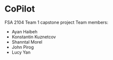 # CoPilot
FSA 2104 Team 1 capstone project
Team members:
- Ayan Haibeh
- Konstantin Kuznetcov
- Shanntal Morel
- John Pirog
- Lucy Yan